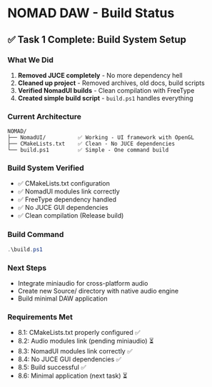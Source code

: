 # NOMAD DAW - Build Status

## ✅ Task 1 Complete: Build System Setup

### What We Did
1. **Removed JUCE completely** - No more dependency hell
2. **Cleaned up project** - Removed archives, old docs, build scripts
3. **Verified NomadUI builds** - Clean compilation with FreeType
4. **Created simple build script** - `build.ps1` handles everything

### Current Architecture
```
NOMAD/
├── NomadUI/          ✅ Working - UI framework with OpenGL
├── CMakeLists.txt    ✅ Clean - No JUCE dependencies
└── build.ps1         ✅ Simple - One command build
```

### Build System Verified
- ✅ CMakeLists.txt configuration
- ✅ NomadUI modules link correctly  
- ✅ FreeType dependency handled
- ✅ No JUCE GUI dependencies
- ✅ Clean compilation (Release build)

### Build Command
```powershell
.\build.ps1
```

### Next Steps
- Integrate miniaudio for cross-platform audio
- Create new Source/ directory with native audio engine
- Build minimal DAW application

### Requirements Met
- 8.1: CMakeLists.txt properly configured ✅
- 8.2: Audio modules link (pending miniaudio) ⏳
- 8.3: NomadUI modules link correctly ✅
- 8.4: No JUCE GUI dependencies ✅
- 8.5: Build successful ✅
- 8.6: Minimal application (next task) ⏳
